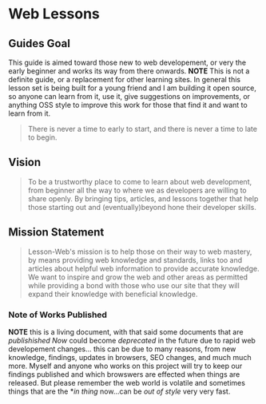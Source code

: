 # Web Lessons

## Guides Goal

This guide is aimed toward those new to web developement, or very the early beginner and works its way from there onwards. **NOTE** This is not a definite guide, or a replacement for other learning sites.
In general this lesson set is being built for a young friend and I am building it open source, so anyone can learn from it, use it, give suggestions on improvements, or anything OSS style to improve this work for those that find it and want to learn from it.
> There is never a time to early to start, and there is never a time to late to begin.

## Vision

> To be a trustworthy place to come to learn about web development, from beginner all the way to where we as developers are willing to share openly. By bringing tips, articles, and lessons together that help those starting out and (eventually)beyond hone their developer skills.

## Mission Statement

> Lesson-Web's mission is to help those on their way to web mastery, by means providing web knowledge and standards, links too and articles about helpful web information to provide accurate knowledge. We want to inspire and grow the web and other areas as permitted while providing a bond with those who use our site that they will expand their knowledge with beneficial knowledge.

### Note of Works Published

**NOTE** this is a living document, with that said some documents that are _publishished Now_ could become _deprecated_ in the future due to rapid web developement changes... this can be due to many reasons, from new knowledge, findings, updates in browsers, SEO changes, and much much more. Myself and anyone who works on this project will try to keep our findings published and which browswers are effected when things are released. But please remember the web world is volatile and sometimes things that are the **in thing* now...can be _out of style_ very very fast.
